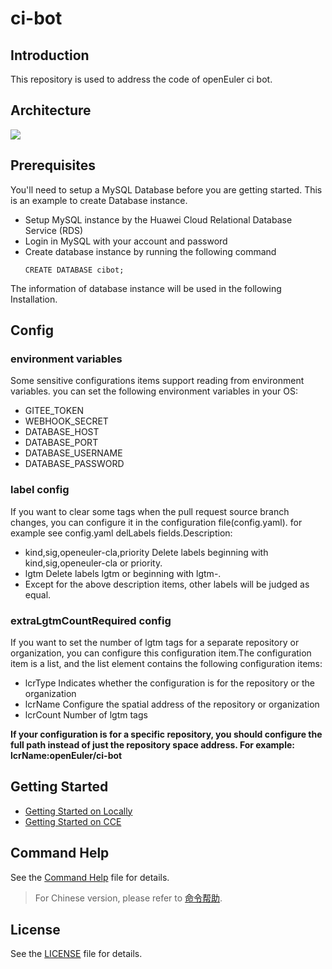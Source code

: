 # ci-bot

## Introduction

This repository is used to address the code of openEuler ci bot.

## Architecture

<img src="./docs/images/architecture.png" />

## Prerequisites

You'll need to setup a MySQL Database before you are getting started.
This is an example to create Database instance.

* Setup MySQL instance by the Huawei Cloud Relational Database Service (RDS)
* Login in MySQL with your account and password
* Create database instance by running the following command
    ```
    CREATE DATABASE cibot;
    ```
The information of database instance will be used in the following Installation.

## Config
### environment variables
Some sensitive configurations items support reading from environment variables.
you can set the following environment variables in your OS:
* GITEE_TOKEN 
* WEBHOOK_SECRET
* DATABASE_HOST 
* DATABASE_PORT
* DATABASE_USERNAME
* DATABASE_PASSWORD
### label config
If you want to clear some tags when the pull request source branch changes,
 you can configure it in the configuration file(config.yaml).
 for example see config.yaml delLabels fields.Description:
 * kind,sig,openeuler-cla,priority Delete labels beginning with kind,sig,openeuler-cla or priority. 
 * lgtm Delete labels lgtm or beginning with lgtm-.
 * Except for the above description items, other labels will be judged as equal.
### extraLgtmCountRequired config
 If you want to set the number of lgtm tags for a separate repository or organization, 
 you can configure this configuration item.The configuration item is a list, and the 
 list element contains the following configuration items:
 * lcrType Indicates whether the configuration is for the repository or the organization
 * lcrName Configure the spatial address of the repository or organization 
 * lcrCount Number of lgtm tags
 
**If your configuration is for a specific repository, you should configure the full path instead of just the repository space address. For example: lcrName:openEuler/ci-bot**

## Getting Started

* [Getting Started on Locally](deploy/locally/README.md)
* [Getting Started on CCE](deploy/cce/README.md)

## Command Help

See the [Command Help](https://gitee.com/openeuler/community/blob/master/en/sig-infrastructure/command.md) file for details.
> For Chinese version, please refer to [命令帮助](https://gitee.com/openeuler/community/blob/master/zh/sig-infrastructure/command.md).

## License

See the [LICENSE](LICENSE) file for details.




